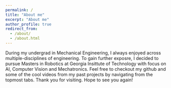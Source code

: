 ```yaml
---
permalink: /
title: "About me"
excerpt: "About me"
author_profile: true
redirect_from: 
  - /about/
  - /about.html
---
```



During my undergrad in Mechanical Engineering, I always enjoyed across multiple-disciplines of engineering. To gain further exposre, I decided to pursue Masters in Robotics at Georgia Insittute of Technology with focus on AI, Computer Vision and Mechatronics. Feel free to checkout my github and some of the cool videos from my past projects by navigating from the topmost tabs. Thank you for visiting. Hope to see you again!
